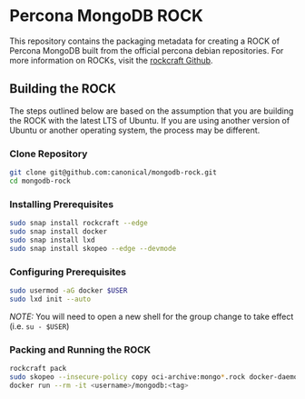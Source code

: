 # Percona MongoDB ROCK
This repository contains the packaging metadata for creating a ROCK of Percona MongoDB built from the official percona debian repositories.  For more information on ROCKs, visit the [rockcraft Github](https://github.com/canonical/rockcraft). 

## Building the ROCK
The steps outlined below are based on the assumption that you are building the ROCK with the latest LTS of Ubuntu.  If you are using another version of Ubuntu or another operating system, the process may be different.

### Clone Repository
```bash
git clone git@github.com:canonical/mongodb-rock.git
cd mongodb-rock
```
### Installing Prerequisites
```bash
sudo snap install rockcraft --edge
sudo snap install docker
sudo snap install lxd
sudo snap install skopeo --edge --devmode
```
### Configuring Prerequisites
```bash
sudo usermod -aG docker $USER 
sudo lxd init --auto
```
*_NOTE:_* You will need to open a new shell for the group change to take effect (i.e. `su - $USER`)
### Packing and Running the ROCK
```bash
rockcraft pack
sudo skopeo --insecure-policy copy oci-archive:mongo*.rock docker-daemon:<username>/mongodb:<tag>
docker run --rm -it <username>/mongodb:<tag>
```
